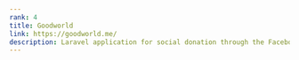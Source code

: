 ```yaml
---
rank: 4
title: Goodworld
link: https://goodworld.me/
description: Laravel application for social donation through the Facebook and Twitter SDKs.
---
```

